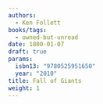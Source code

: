 ```yaml
---
authors:
  - Ken Follett
books/tags:
  - owned-but-unread
date: 1800-01-07
draft: true
params:
  isbn13: "9780525951650"
  year: "2010"
title: Fall of Giants
weight: 1
---
```


<!--more-->
